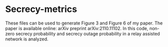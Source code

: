 # Secrecy-metrics
These files can be used to generate Figure 3 and Figure 6 of my paper. The paper is available online: arXiv preprint arXiv:2110.11102.
In this code, non-zero secrecy probability and secrecy outage probability in a relay assisted network is analyzed.
